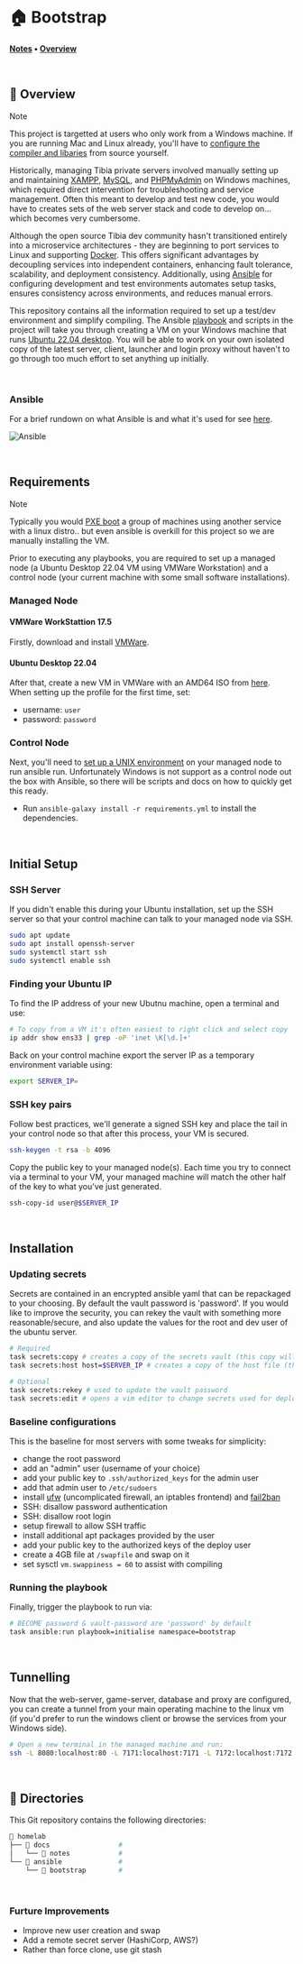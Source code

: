 # 🏠 Bootstrap

**[Notes](#Notes) • [Overview](#📖-Overview)**

<br>

## 📖 Overview

> [!NOTE]
>
> This project is targetted at users who only work from a Windows machine.  If you are running Mac and Linux already, you'll have to [configure the compiler and libaries](#) from source yourself.


Historically, managing Tibia private servers involved manually setting up and maintaining [XAMPP](https://www.apachefriends.org/), [MySQL](https://www.mysql.com/), and [PHPMyAdmin](https://www.phpmyadmin.net/) on Windows machines, which required direct intervention for troubleshooting and service management.  Often this meant to develop and test new code, you would have to creates sets of the web server stack and code to develop on... which becomes very cumbersome.

Although the open source Tibia dev community hasn't transitioned entirely into a microservice architectures - they are beginning to port services to Linux and supporting [Docker](https://www.docker.com/).  This offers significant advantages by decoupling services into independent containers, enhancing fault tolerance, scalability, and deployment consistency. Additionally, using [Ansible](https://www.ansible.com/) for configuring development and test environments automates setup tasks, ensures consistency across environments, and reduces manual errors.

This repository contains all the information required to set up a test/dev environment and simplify compiling.  The Ansible [playbook](ansible\bootstrap\playbooks\initialise.yml) and scripts in the project will take you through creating a VM on your Windows machine that runs [Ubuntu 22.04 desktop](https://releases.ubuntu.com/jammy/).  You will be able to work on your own isolated copy of the latest server, client, launcher and login proxy without haven't to go through too much effort to set anything up initially. 

<br>

### Ansible
For a brief rundown on what Ansible is and what it's used for see [here](https://pronteff.com/understanding-ansible-concepts/).

![Ansible](docs/src/assets/images/ansible.jpg)

<br>

## Requirements

> [!NOTE]
>
> Typically you would [PXE boot](https://www.reddit.com/r/homelab/comments/p4v4w4/eli5_pxe_boot_how_do_i_simply_install_ubuntu_from/) a group of machines using another service with a linux distro.. but even ansible is overkill for this project so we are manually installing the VM.

Prior to executing any playbooks, you are required to set up a managed node (a Ubuntu Desktop 22.04 VM using VMWare Workstation) and a control node (your current machine with some small software installations).

### Managed Node

#### VMWare WorkStattion 17.5 
Firstly, download and install [VMWare](https://softwareupdate.vmware.com/cds/vmw-desktop/ws/17.5.1/23298084/windows/core/).

#### Ubuntu Desktop 22.04
After that, create a new VM in VMWare with an AMD64 ISO from [here](https://releases.ubuntu.com/jammy/).  When setting up the profile for the first time, set:
- username: ```user```
- password: ```password```

### Control Node
Next, you'll need to [set up a UNIX environment](https://docs.ansible.com/ansible/latest/installation_guide/index.html) on your managed node to run ansible run.  Unfortunately Windows is not support as a control node out the box with Ansible, so there will be scripts and docs on how to quickly get this ready. 
- Run `ansible-galaxy install -r requirements.yml` to install the dependencies.

<br>

## Initial Setup

### SSH Server
If you didn't enable this during your Ubuntu installation, set up the SSH server so that your control machine can talk to your managed node via SSH.

```sh
sudo apt update
sudo apt install openssh-server
sudo systemctl start ssh
sudo systemctl enable ssh
```

### Finding your Ubuntu IP

To find the IP address of your new Ubutnu machine, open a terminal and use:
```sh
# To copy from a VM it's often easiest to right click and select copy
ip addr show ens33 | grep -oP 'inet \K[\d.]+'
```

Back on your control machine export the server IP as a temporary environment variable using:
```sh
export SERVER_IP=
```

### SSH key pairs
Follow best practices, we'll generate a signed SSH key and place the tail in your control node so that after this process, your VM is secured.

```zsh
ssh-keygen -t rsa -b 4096
```

Copy the public key to your managed node(s).  Each time you try to connect via a terminal to your VM, your managed machine will match the other half of the key to what you've just generated.
```zsh
ssh-copy-id user@$SERVER_IP
```

<br>

## Installation

### Updating secrets

Secrets are contained in an encrypted ansible yaml that can be repackaged to your choosing. By default the vault password is 'password'.  If you would like to improve the security, you can rekey the vault with something more reasonable/secure, and also update the values for the root and dev user of the ubuntu server.

```sh
# Required
task secrets:copy # creates a copy of the secrets vault (this copy will only ever exist on your local machine)
task secrets:host host=$SERVER_IP # creates a copy of the host file (this copy will only ever exist on your local machine)

# Optional
task secrets:rekey # used to update the vault password
task secrets:edit # opens a vim editor to change secrets used for deployments
```

### Baseline configurations

This is the baseline for most servers with some tweaks for simplicity: 

- change the root password
- add an "admin" user (username of your choice)
- add your public key to `.ssh/authorized_keys` for the admin user
- add that admin user to `/etc/sudoers`
- install [ufw](https://launchpad.net/ufw) (uncomplicated firewall, an iptables frontend) and [fail2ban](https://www.fail2ban.org/)
- SSH: disallow password authentication
- SSH: disallow root login
- setup firewall to allow SSH traffic
- install additional apt packages provided by the user
- add your public key to the authorized keys of the deploy user
- create a 4GB file at `/swapfile` and swap on it
- set sysctl `vm.swappiness = 60` to assist with compiling

### Running the playbook

Finally, trigger the playbook to run via:

```sh
# BECOME password & vault-password are 'password' by default
task ansible:run playbook=initialise namespace=bootstrap
```

<br>

## Tunnelling

Now that the web-server, game-server, database and proxy are configured, you can create a tunnel from your main operating machine to the linux vm (if you'd prefer to run the windows client or browse the services from your Windows side).
```sh
# Open a new terminal in the managed machine and run:
ssh -L 8080:localhost:80 -L 7171:localhost:7171 -L 7172:localhost:7172 -L 22:localhost:22 -L 3306:localhost:3306 [USERNAME]@[VM IP ADDRESS]
```

<br>

## 📁 Directories

This Git repository contains the following directories:

```zsh
📁 homelab
├── 📁 docs                 # 
│   └── 📁 notes            #          
└── 📁 ansible              # 
    └── 📁 bootstrap        # 
```

<br>

### Furture Improvements

- Improve new user creation and swap
- Add a remote secret server (HashiCorp, AWS?)
- Rather than force clone, use git stash
